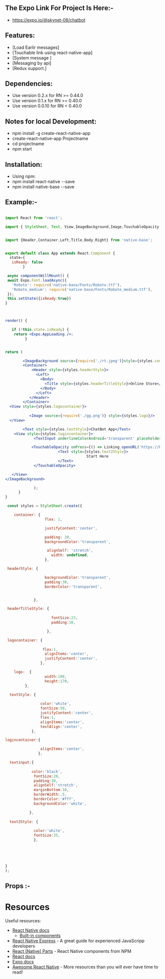 ## The Expo Link For Project Is Here:-
 * https://expo.io/@skynet-08/chatbot



##  Features:
* [Load Earlir messages]
* [Touchable link using react-native-app]
* [System message ]
* [Messaging by api]
* [Redux support.]

## Dependencies:
* Use version 0.2.x for RN >= 0.44.0
* Use version 0.1.x for RN >= 0.40.0
* Use version 0.0.10 for RN < 0.40.0

## Notes for local Development:
* npm install -g create-react-native-app
* create-react-native-app Projectname
* cd projectname
* npm start

## Installation:
* Using npm:
* npm install react-native --save
* npm install native-base --save

## Example:-
```jsx

import React from 'react';

import { StyleSheet, Text, View,ImageBackground,Image,TouchableOpacity,TextInput,Linking} from 'react-native';


import {Header,Container,Left,Title,Body,Right} from 'native-base';


export default class App extends React.Component {
  state={
   isReady: false
        }

 async componentWillMount() {
 await Expo.Font.loadAsync({
   'Roboto': require('native-base/Fonts/Roboto.ttf'),
   'Roboto_medium': require('native-base/Fonts/Roboto_medium.ttf'),
 });
 this.setState({isReady:true})
}



render() {

   if (!this.state.isReady) {
    return <Expo.AppLoading />;
         }


return (

        <ImageBackground source={require('./rt.jpeg')}style={styles.container}>
        <Container>
            <Header style={styles.headerStyle}>
              <Left>
                <Body>
                  <Title style={styles.headerTitleStyle}>Online Store</Title>
                </Body>
              </Left>
           </Header>
        </Container>
  <View style={styles.logocontainer}>
  
           <Image source={require('./gg.png')} style={styles.logo}/>
  </View>

        <Text style={styles.textStyle}>ChatBot App</Text>
    <View style={styles.logincontainer}>
             <TextInput underlineColorAndroid='transparent' placeholder='Enter your name' style={styles.textinput}/>

            <TouchableOpacity onPress={() => Linking.openURL('https://bot.dialogflow.com/24eb5166-855e-4043-b0ba-74f9bb04608f')}>
                        <Text style={styles.text2Style}>
                                     Start Here
                        </Text>
             </TouchableOpacity>

   </View>
</ImageBackground>

             );
      }
}

 const styles = StyleSheet.create({

    container: {
                  flex: 1,

                  justifyContent:'center',

                  padding: 20,
                  backgroundColor:'transparent',

                   alignSelf: 'stretch',
                     width: undefined,
                  },

 headerStyle: {

                  backgroundColor:'transparent',
                  padding:30,
                  borderColor:'transparent',


             },

 headerTitleStyle: {
                     
                     fontSize:23,
                     padding:10,

                   },

 logocontainer: {
                 
                 flex:1,
                  alignItems:'center',
                  justifyContent:'center',
                },

    logo:  {
                  width:190,
                  height:170,
         },

  textStyle: {
  
                color:'white',
                fontSize:50,
                justifyContent:'center',
                flex:1,
                alignItems:'center',
                textAlign:'center',
            },

logincontainer:{

                alignItems:'center',
               },

  textinput:{
            
            color:'black',
             fontSize:20,
             padding:10,
             alignSelf:'stretch',
             marginBottom:10,
             borderWidth:.5,
             borderColor:'#fff',
             backgroundColor:'white',

           },
           
  text2Style: {
  
             color:'white',
             fontSize:35,
             },





}
);
```

## Props :-
# Resources
Useful resources:
- [React Native docs](https://facebook.github.io/react-native/)
  - [Built-in components](https://facebook.github.io/react-native/docs/components-and-apis.html)
- [React Native Express](http://www.reactnativeexpress.com/) - A great guide for experienced JavaScripp developers
- [React (Native) Parts](https://react.parts/native) - React Native components from NPM
- [React docs](https://facebook.github.io/react/docs/hello-world.html)
- [Expo docs](https://docs.expo.io/versions/v17.0.0/index.html)
- [Awesome React Native](https://github.com/jondot/awesome-react-native) - More resources than you will ever have time to read!

